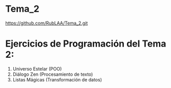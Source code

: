 # Tema_2

https://github.com/RubLAA/Tema_2.git
 
# Ejercicios de Programación del Tema 2:

1. Universo Estelar (POO)
2. Diálogo Zen (Procesamiento de texto)
3. Listas Mágicas (Transformación de datos)
